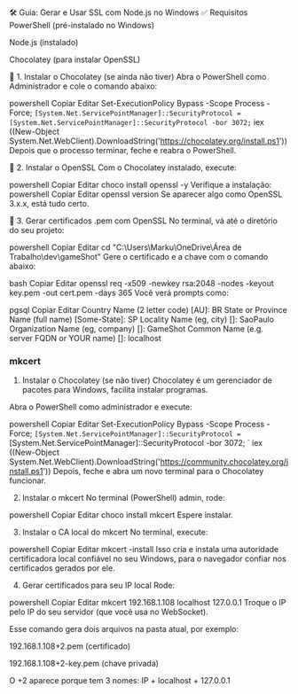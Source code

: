 🛠️ Guia: Gerar e Usar SSL com Node.js no Windows
✅ Requisitos
PowerShell (pré-instalado no Windows)

Node.js (instalado)

Chocolatey (para instalar OpenSSL)

🔹 1. Instalar o Chocolatey (se ainda não tiver)
Abra o PowerShell como Administrador e cole o comando abaixo:

powershell
Copiar
Editar
Set-ExecutionPolicy Bypass -Scope Process -Force; `
[System.Net.ServicePointManager]::SecurityProtocol = [System.Net.ServicePointManager]::SecurityProtocol -bor 3072; `
iex ((New-Object System.Net.WebClient).DownloadString('https://chocolatey.org/install.ps1'))
Depois que o processo terminar, feche e reabra o PowerShell.

🔹 2. Instalar o OpenSSL
Com o Chocolatey instalado, execute:

powershell
Copiar
Editar
choco install openssl -y
Verifique a instalação:
powershell
Copiar
Editar
openssl version
Se aparecer algo como OpenSSL 3.x.x, está tudo certo.

🔹 3. Gerar certificados .pem com OpenSSL
No terminal, vá até o diretório do seu projeto:

powershell
Copiar
Editar
cd "C:\Users\Marku\OneDrive\Área de Trabalho\dev\gameShot"
Gere o certificado e a chave com o comando abaixo:

bash
Copiar
Editar
openssl req -x509 -newkey rsa:2048 -nodes -keyout key.pem -out cert.pem -days 365
Você verá prompts como:

pgsql
Copiar
Editar
Country Name (2 letter code) [AU]: BR
State or Province Name (full name) [Some-State]: SP
Locality Name (eg, city) []: SaoPaulo
Organization Name (eg, company) []: GameShot
Common Name (e.g. server FQDN or YOUR name) []: localhost




### mkcert
1. Instalar o Chocolatey (se não tiver)
Chocolatey é um gerenciador de pacotes para Windows, facilita instalar programas.

Abra o PowerShell como administrador e execute:

powershell
Copiar
Editar
Set-ExecutionPolicy Bypass -Scope Process -Force; `
[System.Net.ServicePointManager]::SecurityProtocol = `
[System.Net.ServicePointManager]::SecurityProtocol -bor 3072; `
iex ((New-Object System.Net.WebClient).DownloadString('https://community.chocolatey.org/install.ps1'))
Depois, feche e abra um novo terminal para o Chocolatey funcionar.

2. Instalar o mkcert
No terminal (PowerShell) admin, rode:

powershell
Copiar
Editar
choco install mkcert
Espere instalar.

3. Instalar o CA local do mkcert
No terminal, execute:

powershell
Copiar
Editar
mkcert -install
Isso cria e instala uma autoridade certificadora local confiável no seu Windows, para o navegador confiar nos certificados gerados por ele.

4. Gerar certificados para seu IP local
Rode:

powershell
Copiar
Editar
mkcert 192.168.1.108 localhost 127.0.0.1
Troque o IP pelo IP do seu servidor (que você usa no WebSocket).

Esse comando gera dois arquivos na pasta atual, por exemplo:

192.168.1.108+2.pem (certificado)

192.168.1.108+2-key.pem (chave privada)

O +2 aparece porque tem 3 nomes: IP + localhost + 127.0.0.1